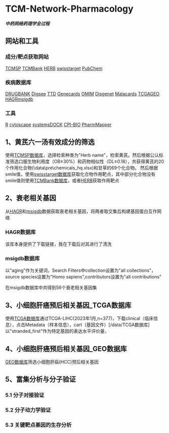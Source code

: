 # TCM-Network-Pharmacology

***中药网络药理学全过程***

## 网站和工具

### 成分/靶点获取网站

[TCMSP](https://old.tcmsp-e.com/tcmsp.php) [TCMBank](https://www.tcmbank.cn/) [HERB](http://herb.ac.cn/) [swisstarget](http://www.swisstargetprediction.ch/) [PubChem](https://pubchem.ncbi.nlm.nih.gov/)

### 疾病数据库

[DRUGBANK](https://www.drugbank.ca/) [Digsee](http://210.107.182.61/geneSearch/) [TTD](http://db.idrblab.net/ttd/) [Genecards](https://www.genecards.org/) [OMIM](https://omim.org/) [Disgenet](https://www.disgenet.org/) [Malacards](https://www.malacards.org/) [TCGA](https://portal.gdc.cancer.gov/)[GEO](https://www.ncbi.nlm.nih.gov/geo/) [HAGR](https://genomics.senescence.info/)[msigdb](https://www.gsea-msigdb.org/gsea/msigdb)

### 工具

[R](https://www.r-project.org/) [cytoscape](https://cytoscape.org/) [systemsDOCK](http://systemsdock.unit.oist.jp/iddp/home/index) [CPI-BIO](http://cpi.bio-x.cn/drar/) [PharmMapper](https://omictools.com/pharmmapper-tool)





## 1、黄芪六一汤有效成分的筛选

使用[TCMSP数据库](https://old.tcmsp-e.com/tcmsp.php)，选择检索种类为"Herb name"，检索黄芪。然后根据公认标准筛选口服生物利用度（OB≥30%）和药物相似性（DL≥0.18），共获得黄芪的20个作用化合物(\data\pre\chemicals\_hq.xlsx)和甘草的69个化合物。 然后根据smile值，使用[swisstarget数据库](http://www.swisstargetprediction.ch/)获取化合物作用靶点，其中部分化合物没有smile值则使用[TCMBank数据库](https://www.tcmbank.cn/)，或者[HERB](http://herb.ac.cn/)获取作用靶点





## 2、衰老相关基因

从[HAGR](https://genomics.senescence.info/)和[msigdb](https://www.gsea-msigdb.org/gsea/msigdb)数据获取衰老相关基因，将两者取交集后构建基因蛋白互作网络


### HAGR数据库

该库本身提供了下载链接，我在下载后对其进行了清洗

### msigdb数据库
以"aging"作为关键词，Search Filters中collection设置为"all collections"，source species设置为"Homo sapiens",contributors设置为"all contributions"

在msigdb数据库中共得到56个衰老相关基因集





## 3、小细胞肝癌预后相关基因_TCGA数据库

使用[TCGA数据库](https://portal.gdc.cancer.gov/)通过TCGA-LIHC(2023年1月,n=377)，下载clinical（临床信息），点击Metadata（样本信息），cart（基因文件）[/data/TCGA数据库]
以"stranded_first"作为特定基因的表达水平评价量，







## 4、小细胞肝癌预后相关基因_GEO数据库

[GEO数据库](https://www.ncbi.nlm.nih.gov/geo/)筛选小细胞肝癌(HCC)预后相关基因





## 5、富集分析与分子验证

### 5.1 分子对接验证

### 5.2 分子动力学验证

### 5.3 关键靶点基因的生存分析

